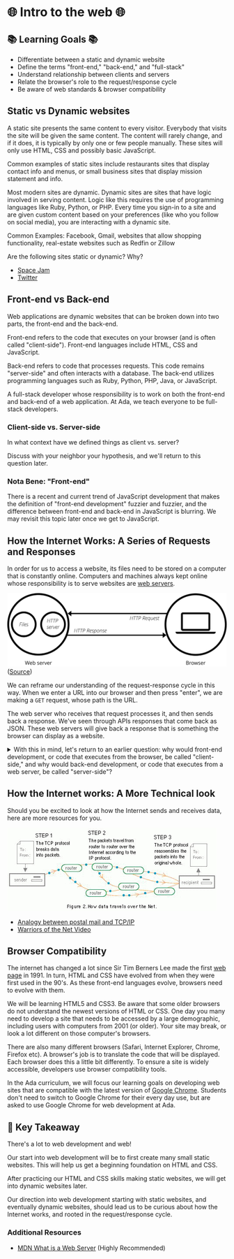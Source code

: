 # 🌐 Intro to the web 🌐

## 📚 Learning Goals 📚

- Differentiate between a static and dynamic website
- Define the terms "front-end," "back-end," and "full-stack"
- Understand relationship between clients and servers
- Relate the browser's role to the request/response cycle
- Be aware of web standards & browser compatibility

## Static vs Dynamic websites

A static site presents the same content to every visitor. Everybody that visits the site will be given the same content. The content will rarely change, and if it does, it is typically by only one or few people manually. These sites will only use HTML, CSS and possibly basic JavaScript.

Common examples of static sites include restaurants sites that display contact info and menus, or small business sites that display mission statement and info.

Most modern sites are dynamic. Dynamic sites are sites that have logic involved in serving content. Logic like this requires the use of programming languages like Ruby, Python, or PHP. Every time you sign-in to a site and are given custom content based on your preferences (like who you follow on social media), you are interacting with a dynamic site.

Common Examples: Facebook, Gmail, websites that allow shopping functionality, real-estate websites such as Redfin or Zillow

Are the following sites static or dynamic? Why?

- [Space Jam](http://www.warnerbros.com/archive/spacejam/movie/jam.htm)
- [Twitter](http://www.twitter.com)

## Front-end vs Back-end

Web applications are dynamic websites that can be broken down into two parts, the front-end and the back-end.

Front-end refers to the code that executes on your browser (and is often called "client-side"). Front-end languages include HTML, CSS and JavaScript.

Back-end refers to code that processes requests. This code remains "server-side" and often interacts with a database. The back-end utilizes programming languages such as Ruby, Python, PHP, Java, or JavaScript.

A full-stack developer whose responsibility is to work on both the front-end and back-end of a web application. At Ada, we teach everyone to be full-stack developers.

### Client-side vs. Server-side

In what context have we defined things as client vs. server?

Discuss with your neighbor your hypothesis, and we'll return to this question later.

### Nota Bene: "Front-end"

There is a recent and current trend of JavaScript development that makes the definition of "front-end development" fuzzier and fuzzier, and the difference between front-end and back-end in JavaScript is blurring. We may revisit this topic later once we get to JavaScript.

## How the Internet Works: A Series of Requests and Responses

In order for us to access a website, its files need to be stored on a computer that is constantly online. Computers and machines always kept online whose responsibility is to serve websites are [web servers](https://en.wikipedia.org/wiki/Server_farm).

![HTTP Response and Request](imgs/web-server-diagram.svg) ([Source](https://mdn.mozillademos.org/files/8659/web-server.svg))

We can reframe our understanding of the request-response cycle in this way. When we enter a URL into our browser and then press "enter", we are making a `GET` request, whose path is the URL.

The web server who receives that request processes it, and then sends back a response. We've seen through APIs responses that come back as JSON. These web servers will give back a response that is something the browser can display as a website.

<details>
  <summary>
    With this in mind, let's return to an earlier question: why would front-end development, or code that executes from the browser, be called "client-side," and why would back-end development, or code that executes from a web server, be called "server-side"?
  </summary>

  The request-response cycle defines that the client makes a request, and the server receives the request and gives back a response.

  A website being fetched from the Internet is one instance of the request-response cycle happening. The browser is the client, and makes a request to the web server.

  By default, a browser going to a web site through its URL bar will make a GET request to that URL (path).

  While we have already seen different patterns of clients that aren't browsers, such as CLI programs that send requests to APIs, this is one common pattern.
</details>

## How the Internet works: A More Technical look

Should you be excited to look at how the Internet sends and receives data, here are more resources for you.

![How Information Travels on the Web](imgs/netdiag.gif)

- [Analogy between postal mail and TCP/IP](http://bpastudio.csudh.edu/fac/lpress/471/hout/netech/postofficelayers.htm)
- [Warriors of the Net Video](https://www.youtube.com/watch?v=PBWhzz_Gn10)

## Browser Compatibility

The internet has changed a lot since Sir Tim Berners Lee made the first [web page](http://info.cern.ch/) in 1991. In turn, HTML and CSS have evolved from when they were first used in the 90's. As these front-end languages evolve, browsers need to evolve with them.

We will be learning HTML5 and CSS3. Be aware that some older browsers do not understand the newest versions of HTML or CSS. One day you many need to develop a site that needs to be accessed by a large demographic, including users with computers from 2001 (or older). Your site may break, or look a lot different on those computer's browsers.

There are also many different browsers (Safari, Internet Explorer, Chrome, Firefox etc). A browser's job is to translate the code that will be displayed. Each browser does this a little bit differently. To ensure a site is widely accessible, developers use browser compatibility tools.

In the Ada curriculum, we will focus our learning goals on developing web sites that are compatible with the latest version of [Google Chrome](https://www.google.com/chrome/). Students don't need to switch to Google Chrome for their every day use, but are asked to use Google Chrome for web development at Ada.

## 🔑 Key Takeaway

There's a lot to web development and web!

Our start into web development will be to first create many small static websites. This will help us get a beginning foundation on HTML and CSS.

After practicing our HTML and CSS skills making static websites, we will get into dynamic websites later.

Our direction into web development starting with static websites, and eventually dynamic websites, should lead us to be curious about how the Internet works, and rooted in the request/response cycle.

### Additional Resources

- [MDN What is a Web Server](https://developer.mozilla.org/en-US/docs/Learn/Common_questions/What_is_a_web_server) (Highly Recommended)
